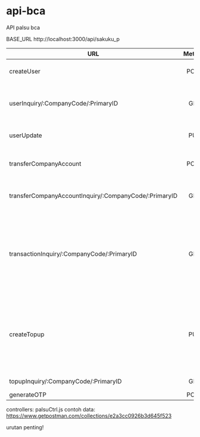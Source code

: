 # api-bca
API palsu bca

BASE_URL  http://localhost:3000/api/sakuku_p 

| URL        | Method           | Purpose  |
| ------------- |:-------------:| -----:|
| createUser     | POST | register customer wallet  |
| userInquiry/:CompanyCode/:PrimaryID | GET |  show customer data and the amount of its balance  |
| userUpdate | PUT      |  update customer data  |
| transferCompanyAccount     | POST | transfer from sub account to company account |
| transferCompanyAccountInquiry/:CompanyCode/:PrimaryID     | GET | inquiry transfer company account |
| transactionInquiry/:CompanyCode/:PrimaryID | GET | get the transaction list of a e-wallet user until 31 days behind. The maximum total of transactions returned is 10 |
| createTopup     | PUT | add funds to user e-wallet. Through the instruction of the e-wallet issuer => transaksi dulu baru create topup |
| topupInquiry/:CompanyCode/:PrimaryID     | GET |  show top up data |
| generateOTP     | POST | generateOTP  |

controllers: palsuCtrl.js
contoh data: https://www.getpostman.com/collections/e2a3cc0926b3d645f523

urutan penting! 
